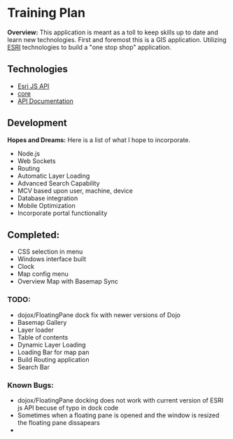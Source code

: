 # Training Plan

**Overview:** This application is meant as a toll to keep skills up to date and learn new technologies. First and foremost this is a GIS application. Utilizing [ESRI][] technologies to build a "one stop shop" application.

## Technologies

* [Esri JS API][]
* [core][]
* [API Documentation][]

## Development

**Hopes and Dreams:** Here is a list of what I hope to incorporate.
* Node.js
* Web Sockets
* Routing
* Automatic Layer Loading
* Advanced Search Capability
* MCV based upon user, machine, device
* Database integration
* Mobile Optimization
* Incorporate portal functionality

## Completed:
* CSS selection in menu
* Windows interface built
* Clock
* Map config menu
* Overview Map with Basemap Sync

### TODO:
* dojox/FloatingPane dock fix with newer versions of Dojo
* Basemap Gallery
* Layer loader
* Table of contents
* Dynamic Layer Loading
* Loading Bar for map pan
* Build Routing application
* Search Bar

### Known Bugs:
* dojox/FloatingPane docking does not work with current version of ESRI js API becuse of typo in dock code
* Sometimes when a floating pane is opened and the window is resized the floating pane dissapears
* 


[ESRI]: http://www.esri.com/
[core]: https://github.com/dojo/dojo
[API Documentation]: http://dojotoolkit.org/api/
[ESRI JS API]: https://developers.arcgis.com/en/javascript/jsapi/
